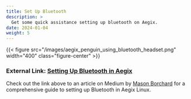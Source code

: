 ```yaml
---
title: Set Up Bluetooth
description: >
  Get some quick assistance setting up bluetooth on Aegix.
date: 2024-01-04
weight: 5
---
```


{{< figure src="/images/aegix_penguin_using_bluetooth_headset.png" width="400" class="figure-center" >}} 

### External Link: [Setting Up Bluetooth in Aegix](https://medium.com/@console.log_hello_uranus/setting-up-bluetooth-on-artix-linux-with-runit-a-comprehensive-guide-fb7b460384d3)

Check out the link above to an article on Medium by [Mason Borchard](https://medium.com/@console.log_hello_uranus) for a comprehensive guide to setting up Bluetooth in Aegix Linux.
